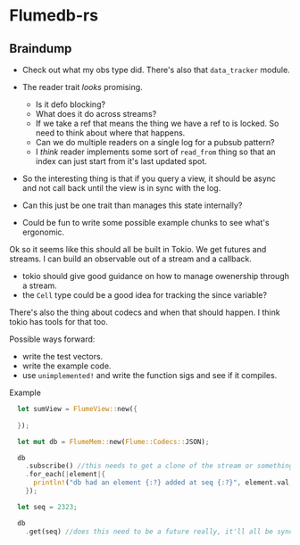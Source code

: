 # Flumedb-rs

## 

## Braindump

- Check out what my obs type did. There's also that `data_tracker` module.
- The reader trait _looks_ promising.
  - Is it defo blocking?
  - What does it do across streams?
  - If we take a ref that means the thing we have a ref to is locked. So need to think about where that happens.
  - Can we do multiple readers on a single log for a pubsub pattern?
  - I _think_ reader implements some sort of `read_from` thing so that an index can just start from it's last updated spot.

- So the interesting thing is that if you query a view, it should be async and not call back until the view is in sync with the log.

- Can this just be one trait than manages this state internally?

- Could be fun to write some possible example chunks to see what's ergonomic.

Ok so it seems like this should all be built in Tokio. We get futures and streams. I can build an observable out of a stream and a callback.

- tokio should give good guidance on how to manage owenership through a stream.
- the `Cell` type could be a good idea for tracking the since variable?

There's also the thing about codecs and when that should happen.
I think tokio has tools for that too.

Possible ways forward:
- write the test vectors.
- write the example code.
- use `unimplemented!` and write the function sigs and see if it compiles.
 

Example

```rs
  let sumView = FlumeView::new({
     
  });

  let mut db = FlumeMem::new(Flume::Codecs::JSON);

  db
    .subscribe() //this needs to get a clone of the stream or something. I think it will add the stream's Sink to a list for pushing values into. And then it returns the Source.
    .for_each(|element|{
      println!("db had an element {:?} added at seq {:?}", element.val, element.seq); 
    });

  let seq = 2323;

  db
    .get(seq) //does this need to be a future really, it'll all be sync / based on internal values.


```
